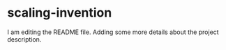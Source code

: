 # scaling-invention

I am editing the README file. Adding some more details about the project description.
